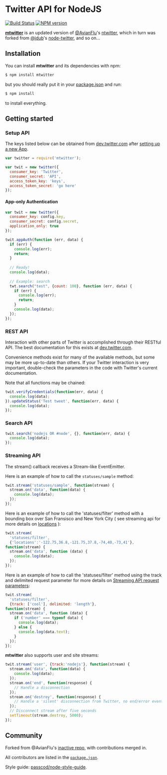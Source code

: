 Twitter API for NodeJS
=================================

[![Build Status](https://travis-ci.org/passcod/mtwitter.png)](https://travis-ci.org/passcod/mtwitter)
[![NPM version](https://badge.fury.io/js/mtwitter.png)](http://badge.fury.io/js/mtwitter)

__[mtwitter][t1]__ is an updated version of [@AvianFlu][t2]'s [ntwitter][t3],
which in turn was forked from [@jdub][t4]'s [node-twitter][t5], and so on…

[t1]: https://github.com/passcod/mtwitter
[t2]: https://github.com/AvianFlu
[t3]: https://github.com/AvianFlu/ntwitter
[t4]: https://github.com/jdub
[t5]: https://github.com/jdub/node-twitter


## Installation

You can install __mtwitter__ and its dependencies with npm:

``` bash
$ npm install mtwitter
```

but you should really put it in your [package.json][i1] and run:

``` bash
$ npm install
```

to install everything.

[i1]: http://package.json.nodejitsu.com/


## Getting started

### Setup API 

The keys listed below can be obtained from
[dev.twitter.com][b1] after [setting up a new App][b2].

[b1]: https://dev.twitter.com
[b2]: https://dev.twitter.com/apps/new

``` javascript
var twitter = require('mtwitter');

var twit = new twitter({
  consumer_key: 'Twitter',
  consumer_secret: 'API',
  access_token_key: 'keys',
  access_token_secret: 'go here'
});
```

#### App-only Authentication

``` javascript
var twit = new twitter({
  consumer_key: config.key,
  consumer_secret: config.secret,
  application_only: true
});

twit.appAuth(function (err, data) {
  if (err) {
    console.log(err);
    return;
  }
  
  // Ready!
  console.log(data);
  
  // Example: search
  twt.search("test", {count: 100}, function (err, data) {
    if (err) {
      console.log(err);
      return;
    }
    console.log(data);
  });
});
```

### REST API 

Interaction with other parts of Twitter is accomplished through their RESTful API.
The best documentation for this exists at [dev.twitter.com][b3].

[b3]: https://dev.twitter.com

Convenience methods exist for many of the available methods, but some may be
more up-to-date than others. If your Twitter interaction is very important,
double-check the parameters in the code with Twitter's current documentation.

Note that all functions may be chained:

``` javascript
twit.verifyCredentials(function(err, data) {
  console.log(data);
}).updateStatus('Test tweet', function(err, data) {
  console.log(data);
});
```

### Search API 

``` javascript
twit.search('nodejs OR #node', {}, function(err, data) {
  console.log(data);
});
```

### Streaming API 

The stream() callback receives a Stream-like EventEmitter.

Here is an example of how to call the `statuses/sample` method:

``` javascript
twit.stream('statuses/sample', function(stream) {
  stream.on('data', function(data) {
    console.log(data);
  });
});
```
        
Here is an example of how to call the 'statuses/filter' method with a bounding
box over San Fransisco and New York City ( see streaming api for more details
on [locations][b4] ):

[b4]: https://dev.twitter.com/docs/streaming-api/methods#locations

``` javascript
twit.stream(
  'statuses/filter',
  {'locations':'-122.75,36.8,-121.75,37.8,-74,40,-73,41'},
function(stream) {
  stream.on('data', function (data) {
    console.log(data);
  });
});
```

Here is an example of how to call the 'statuses/filter' method using the track
and delimited request parameter for more details on [Streaming API request
parameters](https://dev.twitter.com/docs/streaming-apis/parameters#delimited):

``` javascript
twit.stream(
  'statuses/filter',
  {track: ['cool'], delimited: 'length'},
function(stream) {
  stream.on('data', function (data) {
    if ('number' === typeof data) {
      console.log(data);
    } else {
      console.log(data.text);
    }
  });
});
```

__mtwitter__ also supports user and site streams:

``` javascript
twit.stream('user', {track:'nodejs'}, function(stream) {
  stream.on('data', function(data) {
    console.log(data);
  });
  stream.on('end', function(response) {
    // Handle a disconnection
  });
  stream.on('destroy', function(response) {
    // Handle a 'silent' disconnection from Twitter, no end/error event fired
  });
  // Disconnect stream after five seconds
  setTimeout(stream.destroy, 5000);
});
```

## Community

Forked from @AvianFlu's [inactive repo][c1], with contributions merged in.

All contributors are listed in the [`package.json`][c2].

Style guide: [passcod/node-style-guide][c3].

[c1]: https://github.com/AvianFlu/ntwitter
[c2]: https://github.com/passcod/mtwitter/blob/master/package.json
[c3]: https://github.com/passcod/node-style-guide